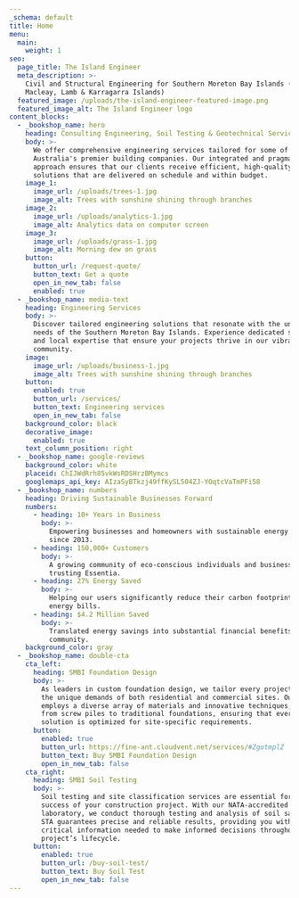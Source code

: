 ```yaml
---
_schema: default
title: Home
menu:
  main:
    weight: 1
seo:
  page_title: The Island Engineer
  meta_description: >-
    Civil and Structural Engineering for Southern Moreton Bay Islands (Russell,
    Macleay, Lamb & Karragarra Islands)
  featured_image: /uploads/the-island-engineer-featured-image.png
  featured_image_alt: The Island Engineer logo
content_blocks:
  - _bookshop_name: hero
    heading: Consulting Engineering, Soil Testing & Geotechnical Services
    body: >-
      We offer comprehensive engineering services tailored for some of
      Australia's premier building companies. Our integrated and pragmatic
      approach ensures that our clients receive efficient, high-quality
      solutions that are delivered on schedule and within budget.
    image_1:
      image_url: /uploads/trees-1.jpg
      image_alt: Trees with sunshine shining through branches
    image_2:
      image_url: /uploads/analytics-1.jpg
      image_alt: Analytics data on computer screen
    image_3:
      image_url: /uploads/grass-1.jpg
      image_alt: Morning dew on grass
    button:
      button_url: /request-quote/
      button_text: Get a quote
      open_in_new_tab: false
      enabled: true
  - _bookshop_name: media-text
    heading: Engineering Services
    body: >-
      Discover tailored engineering solutions that resonate with the unique
      needs of the Southern Moreton Bay Islands. Experience dedicated service
      and local expertise that ensure your projects thrive in our vibrant island
      community.
    image:
      image_url: /uploads/business-1.jpg
      image_alt: Trees with sunshine shining through branches
    button:
      enabled: true
      button_url: /services/
      button_text: Engineering services
      open_in_new_tab: false
    background_color: black
    decorative_image:
      enabled: true
    text_column_position: right
  - _bookshop_name: google-reviews
    background_color: white
    placeid: ChIJWdRrh85vkWsRDSHrzBMymcs
    googlemaps_api_key: AIzaSyBTkzj49ffKySL504ZJ-YOqtcVaTmPFi58
  - _bookshop_name: numbers
    heading: Driving Sustainable Businesses Forward
    numbers:
      - heading: 10+ Years in Business
        body: >-
          Empowering businesses and homeowners with sustainable energy solutions
          since 2013.
      - heading: 150,000+ Customers
        body: >-
          A growing community of eco-conscious individuals and businesses
          trusting Essentia.
      - heading: 27% Energy Saved
        body: >-
          Helping our users significantly reduce their carbon footprint and
          energy bills.
      - heading: $4.2 Million Saved
        body: >-
          Translated energy savings into substantial financial benefits for our
          community.
    background_color: gray
  - _bookshop_name: double-cta
    cta_left:
      heading: SMBI Foundation Design
      body: >-
        As leaders in custom foundation design, we tailor every project to meet
        the unique demands of both residential and commercial sites. Our team
        employs a diverse array of materials and innovative techniques, ranging
        from screw piles to traditional foundations, ensuring that every
        solution is optimized for site-specific requirements.
      button:
        enabled: true
        button_url: https://fine-ant.cloudvent.net/services/#ZgotmplZ
        button_text: Buy SMBI Foundation Design
        open_in_new_tab: false
    cta_right:
      heading: SMBI Soil Testing
      body: >-
        Soil testing and site classification services are essential for the
        success of your construction project. With our NATA-accredited
        laboratory, we conduct thorough testing and analysis of soil samples.
        STA guarantees precise and reliable results, providing you with the
        critical information needed to make informed decisions throughout your
        project’s lifecycle.
      button:
        enabled: true
        button_url: /buy-soil-test/
        button_text: Buy Soil Test
        open_in_new_tab: false
---
```

